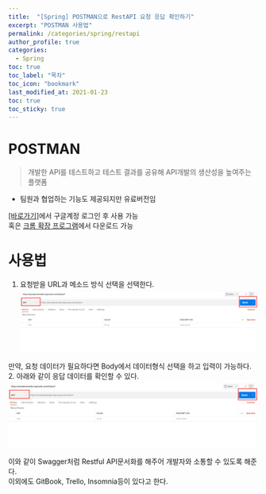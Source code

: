 ```yaml
---
title:  "[Spring] POSTMAN으로 RestAPI 요청 응답 확인하기"
excerpt: "POSTMAN 사용법"
permalink: /categories/spring/restapi
author_profile: true
categories:
  - Spring
toc: true
toc_label: "목차"
toc_icon: "bookmark"
last_modified_at: 2021-01-23
toc: true
toc_sticky: true
---
```


# POSTMAN
> 개발한 API를 테스트하고 테스트 결과를 공유해 API개발의 생산성을 높여주는 플랫폼  
* 팀원과 협업하는 기능도 제공되지만 유료버전임  

[[바로가기]](https://www.postman.com/)에서 구글계정 로그인 후 사용 가능  
혹은 [크롬 확장 프로그램](https://chrome.google.com/webstore/category/extensions)에서 다운로드 가능  

# 사용법
1. 요청받을 URL과 메소드 방식 선택을 선택한다.  
![postman1](/assets/images/postman1.png)     

만약, 요청 데이터가 필요하다면 Body에서 데이터형식 선택을 하고 입력이 가능하다.  
2. 아래와 같이 응답 데이터를 확인할 수 있다.  
![postman2](/assets/images/postman1.png)   


이와 같이 Swagger처럼 Restful API문서화를 해주어 개발자와 소통할 수 있도록 해준다.  
이외에도 GitBook, Trello, Insomnia등이 있다고 한다.   
